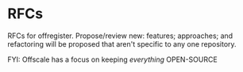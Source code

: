RFCs
====

RFCs for offregister. Propose/review new: features; approaches; and refactoring will be proposed that aren't specific to any one repository.

FYI: Offscale has a focus on keeping *everything* OPEN-SOURCE

